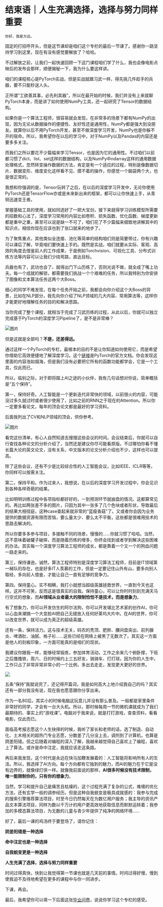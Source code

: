 # 结束语｜人生充满选择，选择与努力同样重要

    你好，我是方远。

固定的打招呼开头，但是这节课却是咱们这个专栏的最后一节课了。感谢你一路坚持学习到这里，现在有没有感觉要解放了？哈哈。

不过解放之前，让我们一起快速回顾一下这门课程咱们学了什么，我也会像电影点映后的发布会那样，顺便揭秘一下，我为什么要这样讲。

咱们的课程核心是PyTorch实战，但是实战就跟习武一样，得先挑几件趁手的兵器，要不只能秒送人头。

正所谓“工欲善其事，必先利其器”，所以在最开始的时候，我们并没有上来就聊PyTorch本身，而是讲了如何使用NumPy工具，还一起研究了Tensor的数据结构。

如果你是一个算法工程师，很容易就会发现，在非常多的场景下都有NumPy的出现，因为无论从数据操作的便捷性、友好性还是通用性，NumPy都是强大到没朋友。就算你以后不用PyTorch开发，甚至不做深度学习开发，NumPy也是你躲不开的宿命。所以，我希望你在以后的学习中，对于NumPy以及Pandas的内容还是要多多关注。

而我们之所以要花不少篇幅来学习Tensor，也是因为它的通用性。不过咱们以前都习惯了dict、list、set这样的数据结构，以及NumPy中ndarray这样的通用数据处理格式，忽然转变操作数据的方法，肯定是有一个适应的过程，特别是像数据切片、数据变形、维度变化这样看不见、摸不着的操作，你感觉一个脑袋两个大，也是很正常的。

我想和你强调的是，Tensor玩转了之后，在以后的深度学习开发中，无论你使用PyTorch还是TensorFlow亦或是未来新出来的框架，都可以让你快速上手，从青铜迅速变王者。

掌握基础工具的使用，就如同选好了一把大宝剑，接下来就得学习训练模型所需要的招数和心法了。深度学习常用的内容比如卷积、损失函数、优化函数、梯度更新都是重中之重，甚至可以说是缺一不可了，咱们花了不少篇幅来细致地讲解其中的知识点，相信你现在应该也到了张口就来的地步了。

为了聚焦重点，其他类似全连接、池化等简单的结构咱们则是简要带过，你有兴趣可以课后了解，毕竟咱们要快速上手的。既然是实战，咱们就要从实际、客观、高效的角度去借鉴前人的工作成果，于是例如Torchvision、可视化工具、分布式训练方法等内容可以让我们少绕弯路，直达目标。

兵器也有了，武功也会了，就得出门下山历练了，否则光说不做，就全成了嘴上功夫。每一个成就的解锁，都需要我们挑战一个个艰难的任务，所以我特别为你安排了图像和文本算法任务这两个大Boss。

细心的同学不难发现，在每个任务开始之前，我都会向你介绍这个大Boss的背景，比如在NLP部分，我先向你介绍了NLP领域的几大内容、常用算法等，这样你才能更好地理解任务的目的和解决思路。

当你完成了整个课程，就相当于完成了习武历练的过程，从此以后，你就可以独立完成基于PyTorch的深度学习Pipeline了，是不是非常棒？

![图片](https://static001.geekbang.org/resource/image/08/7a/08b96da4677066769fe3e6246f70237a.jpg?wh=1920x1418)

但是这就是全部吗？**不是，还差得远。**

通过这样一个PyTorch的专栏，最根本的目的不是让你知道如何使用它，而是希望你借助它高效便捷地了解深度学习。这个[链接](https://pytorch.org/docs/stable/index.html)是PyTorch的官方文档。你会发现这里面的内容浩如烟海，但是我们没有必要把它所有的函数功能都学会，它是一个工具，仅此而已。

所以，临别之际，对于即将踏上AI之途的小伙伴，我有几句话想对你说，简单概括是“五个保持”。

第一，保持好奇。人工智能是一个更新迭代非常快的领域，以前很火的内容，可能没过多久就过时或者很少使用了，比如之前的RNN之于现在的Attention。所以你一定要多看论文，每年的顶会论文都是最好的学习资料。

后面我列出了CV和NLP领域的顶会，供你参考。

![图片](https://static001.geekbang.org/resource/image/60/e5/6047de426d3c10c4cbe988bd9b8526e5.jpg?wh=1920x933)

看完这份清单，有心人自然知道去搜搜这些会议的时间。会议结束后，你就可以自行查找各种论文的分析介绍了，当然还是建议你尽可能看原版。不过哪怕你看不懂长篇大论的英文论文，没有关系，中文版本的论文分析介绍也不少，这样也可以提高。

除了这些会议，还有不少是比较综合性的人工智能会议，比如IEEE、ICLR等等，你同样可以按需关注。

第二，保持平和。作为过来人，我想说，在以后的深度学习开发过程中，你会见识到各种各样奇葩的结果。

比如明明训练过程中各项指标都好好的，一到预测环节就崩盘的情况。这都算常见的。再比如两张差不多的图片，只因为其中一张多了几个色块或者形状，导致最后的结果大相径庭，这种case查起来就非常的“蓝瘦香菇”了。又或者你会因为业务提供的数据资源有限而苦恼，要么量太少、要么太不平衡，这些都是很难用技术的思路去解决的。

所以你要多多参与项目，多接触不同的场景，慢慢的……你就习惯了哈哈。当然，这不意味着破罐子破摔，而是随着历练的增多，你终会找到或者学到解决这些困难的办法。其实每一个深度学习算法工程师的成长，都是靠着一个又一个的狗血问题一路走来的。

第三，保持谦逊。诚然，算法工程师特别是深度学习算法工程师，目前是IT领域第一梯队的存在，也是好多IT人羡慕的工作，但是一定要记住山外有山，要多向别人取经，多向前人借鉴，才能让自己一直有足够的竞争力。

第四，保持童心。实不相瞒，我打小就想当超级英雄拯救世界，一直到今天也这样。这并不可笑，反而这是很真实的自我。保持童心，可以让你时时刻刻充满天马行空式的想象，而**AI领域从业者最大的限制恰恰不是技术，而是想象力**。

有了想象力，你可以开发仿生的阿尔法狗，你可以开发堪比艺术家的创作AI，你可以心血来潮搞一个大变脸AI把自己无缝放入任何好莱坞大片中。在AI的世界，你可以改变世界，就可以成为真正的超级英雄。

还有一条，保持活力。这与技术无关，码农的秃顶、肥胖、腰间盘突出、前列腺炎、啤酒肚、油腻、格子衫……这些已经在网络上被黑了无数次了。其实这一方面是他人的刻板印象，一方面可能真的是咱们的现状。

我建议你跟我一样，能够经常锻炼，参加体育活动，工作之余来几个俯卧撑，下班之后撸撸铁，周六、日的时候约上三五好友，骑骑车、打打球。因为你的人生中，工作只占了非常非常非常小的一个比例，多出去走走，发现更大更好的世界。

![](https://static001.geekbang.org/resource/image/51/72/51d923cfaba3e9f1d736d2bd965f2072.jpg?wh=6068x3734)

五条“保持”我就说完了，还记得开篇词，我是如何高大上地介绍我自己的吗？其实还有一部分我没有说，现在我也愿意跟你分享出来。

作为一名80后，其实小的时候电脑这玩意儿并没有那么普及。一般都是家里条件非常好的同学，才会有一台大头机。所以，那时候每周一节的微机课就成为了我们最期待的、事实上的“游戏课”。电脑对于我来说，就是打打游戏，查查资料，看看电影，仅此而已。

面临高考报志愿这个人生抉择的时候，我听了家长和老师的话，选了制造、自动化、土木相关的超热门专业志愿，分数差了几分没上去，调剂到了计算机，也算是阴差阳错。但之后随着对编程的深入了解，我越来越觉得自己喜欢上了编程，喜欢上了算法。或许是命中注定，我就应该走这条路。

再后来我发现，这个时代是永远在快马加鞭发展着的：人工智能将影响所有人的生活。所以，我选择了AI方向。每个方向都有它独到的魅力，而AI的魅力在于它是没有边界的，就像绿灯侠一样。就像我前面说的那样，**AI很多时候没有技术限制，唯一能限制你的，只有你的想象力**。

当然，学习和提升自己是痛苦且枯燥的，这个过程充满了复杂的公式，难缠的优化方法，还有玄学一般的调参经历。但是这种自我蜕变是极具成就感的：我参与完成的搜索引擎推荐算法项目，时至今日仍然每天在为数亿用户服务；我主导的资讯产品文本算法项目，同样为数以千万计的用户更高效地获取信息而默默运转着；我参加的多模态算法项目，为无数的儿童与青少年提供了纯净的网络环境……

好了，最后一课的鸡汤终于要登场了，请你记住：

**阴差阳错是一种选择**

**命中注定也是一种选择**

**自我蜕变更是一种选择**

**人生充满了选择，选择与努力同样重要**

时间过得真快，快到让我觉得第一节课也就是几天前的事情。时间过得好慢，慢到使我迫不及待地希望在更多的课程中与你一同进步。

下课，再会。

最后，我希望你可以填一下后面这张[毕业问卷](https://jinshuju.net/f/fUxWMD)，说说你学习这个专栏的感受。
    